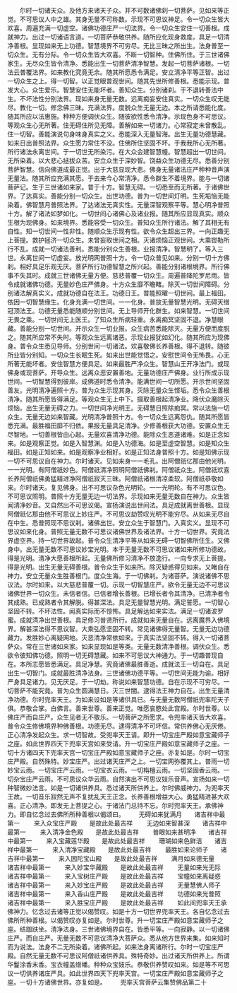 <!-- { "loadSidebar": true } -->
　　尔时一切诸天众。及他方来诸天子众。并不可数诸佛刹一切菩萨。见如来等正觉。不可思议人中之雄。其身无量不可称数。示现不可思议神足。令一切众生皆大欢喜。周遍充满一切虚空。诸佛功德庄严一切法界。令一切众生安住一切善根。成就神力。出过一切诸语言道。一切菩萨恭敬供养。随所应化现身救度。具足一切清净善根。显现如来无上功德。智慧境界不可穷尽。无比三昧之所出生。法身普至一切众生。无有分际。令一切众生皆大欢喜。不断一切智种。住佛所住。于三世诸佛家生。无尽众生皆令清净。悉能出生一切菩萨清净智慧。发起一切菩萨诸根。一切法云普覆法界。如来教化究竟无余。随其所愿悉令满足。安立清净平等正智。出过一切众生之上。得一切智。以正觉眼普观世间。随其先世所修善根。悉能示现。普发大心。众生爱乐。智慧安住无能坏者。善知众生。分别诸刹。于不退转善法中生。不坏法性分别法界。现如来身无量无数。远离痴妄安住真实。一切众生叹无能尽。教化一切。修念佛三昧。充满法界。度脱众生无量无边。本之所请悉能化度。随其所应以法惠施。种种方便调伏众生。随彼欲性悉令清净。示现色身不可思议。等观众生心无所著。住无碍住所见无障。善解如来一切诸力。心常寂定未曾散乱。住一切智。善能演说句身味身真实之义。悉能深入无量智海。出生无量功德慧藏。如来日出普照法界。众生愿力常住不没。住佛所住坚固不坏。于我我所心无所著。所行诸法永离世间。于一切世无所染污。在大众会建智慧幢。智慧超出一切世间。无所染着。以大悲心拯拔众苦。安立众生于深妙智。饶益众生功德无尽。悉善分别菩萨智慧。信向佛道成最正觉。出于大慈显现大悲。佛身无量诸法庄严种种音声演无量法。随其所应充满其愿。于去来今心常清净。悉令群生不着境界。能与一切诸菩萨记。生于三世诸如来家。普于十方。智慧无碍。一切悉至而无所著。于诸佛世界。了达真实。善能分别一切众生。出世功德。普为一切世间灯明。生死垢恼无能染着。佛智慧月普照法界。了达诸法无真实性。无量深智观察平等。慧心明净普照十方。解了诸法如梦如化。一切世间心诸佛心及诸业报。随其所应显现真实。顺众生根为现佛身。如来境界。悉能容受一切众生。普知众生所行诸法。解了其相无有自性。知一切世间一性非性。随顺众生示现有性。欲令众生超出三界。一向正趣无上菩提。救护拯济一切众生。未曾妄取世间之相。灭诸烦恼正观世间。大乘辔勒所行不乱。成就一切诸法善利。悉能分别众生善根。业报清净。智慧明了。等入三世。永离世间一切虚妄。放光明网普照十方。令一切众普见如来。分别一切十方佛刹。相好具足乐观无厌。菩萨所行功德智慧之所兴起。善能分别诸根境界。所行佛事不失其时。成就三世诸佛无量方便。慈悲普覆一切众生。周遍普降陀罗尼雨。皆令成就诸佛功德。无量妙色庄严佛身。十方众生靡不瞻睹。除灭一切世间障碍。分别诸法解真实义。成就功德自在法王。功德日王。普能照曜一切世间。最上福田。依因一切智慧缘生。化身充满一切世间。一一化身。普放无量智慧光明。无碍天缯冠顶法王。功德无量悉能随顺分别世间。无上导师开化群生。如来智慧。一切世间无畏之乘。一切世间无上医王。了知众生所病轻重。永离痴冥坚固不退。净慧眼藏。善能分别一切世间。开示众生一切业报。众生病苦悉能除灭。无量方便而度脱之。随其所应常不失时。等观众生远离诸恶。示现业报犹如幻化。随其所应为现佛身。普令众生悉见导师。分别世间一切诸法。欢喜敬佛长养善根。得不退转。随彼所业皆分别知。一切众生长眠生死。如来出世能觉悟之。安慰世间令无怖畏。心无所著无能坏者。安住智慧方便具足。如来最胜严净众生。智慧山王开净法门。或现佛身或现菩萨。开导众生。远离众恶安置善地。无量功德庄严佛身。业行所成示现世间。一切智慧得到彼岸。成佛道时悉令清净。能满世间一切所愿。开示世间坚固善友。光明清净遍照十方。普为众生示现其身。灭除无量众生悭垢。悉令众生善根清净。随其所愿皆得满足。等观众生无上中下。摄取善根起清净业。降伏众魔除灭烦恼。出生无量无碍之力。一切世间净光明王。无碍慧日照除痴冥。常以法施一切众生。无量无边如来智藏。光明清净普照十方。令一切众生远离怨仇。随其所愿皆悉充满。最胜福田靡不归依。果报无量具足清净。少修善根获大功德。安置众生无尽智地。一切善根皆由心起。无量欢喜清净功德。能除众生恶道诸难。如是正念如来。如是观察正觉。如是入智慧渊。如是入功德海。如是至虚空智慧。如是知众生福田。如是正知如来。如是观察净业相好。如是正知法身普照十方。如是知佛示现一切不可思议自在神力。尔时诸天。见如来身一一毛孔。出阿僧祇亿那由他光明。一一光明。有阿僧祇妙色。阿僧祇清净照明阿僧祇佛刹。阿僧祇众生。阿僧祇欢喜长养阿僧祇佛勇猛精进净阿僧祇寂灭三昧。阿僧祇诸根清凉柔软。阿僧祇恭敬如来。尔时诸天。复见佛身。出不可思议杂色光明轮。一一光明轮。有不可思议色。不可思议照明。普照十方无量无边一切法界。示现如来无量无数自在神力。众生皆闻清净妙音。又自然出不可思议偈。宣扬演说出世间法。具足成就离世善根。显现阿僧祇亿那由他不可思议上妙庄严。不可思议劫赞叹光明不能穷尽。从如来无尽自在中生。悉普照现不思议刹。诸佛出世。安立众生于智慧门。入真实义。显现不可思议如来化身。普照无量无数不可思议诸佛世界及诸法界。十方一切世界。究竟法界虚空界。持一切世界故起。普令众生清净平等从如来无碍一切智佛所住生。又佛身中。出无量无数不可思议妙宝光明。本于无量无数不可思议诸如来所修功德故。得是光明。清净大愿善根所起。无量佛所修习清净不放逸行。一向专求无上菩提。得是光明。出生无量无碍善根。普令众生于如来所。除灭疑惑得见如来。又睹自在神力。安立无量众生胜善根门。度众生海。于一切佛刹。为诸菩萨。演说诸佛不思议法。尔时如来。以大慈悲普覆一切。示现一切智慧庄严。欲令无量无边不可思议诸佛世界一切众生。未信者信。已信者增长善根。已增长者令其清净。已清净者令其成熟。已成熟者令其解脱。得甚深法。具足无量智慧光明。满足誓愿。一切智心坚固不转。不坏法性。闻真实际而不惊怖。具足解达如来实法。满足一切诸波罗蜜。成就清净出世善根。具足修习普贤所行。成就如来无量自在。远离魔界入佛境界。解甚深法得不思议智。大乘弘愿坚固不转。常见诸佛得无量智。无量无边功德藏力。发胜妙心离疑网地。灭恶清净常依如来。于真实法坚固不转。得入一切诸菩萨众。常在三世诸如来家。如来显现如是等类。无量无数清净善根。调伏众生。悉欲令彼知佛功德。照明一切无碍慧藏。如来不可思议大神通力。于一切趣普现自在。本所志愿皆悉满足。具足净慧。究竟诸佛最胜善逝。成就法王一切自在。具足出生一切智门。成就最胜清净法身。三世诸佛功德平等。一切世间无能为谕。相好严身具足诸力。见无厌足。于一切劫。称说如来智慧功德。自在示现不可穷尽。一切菩萨不能究竟。普为众生圆满慧日。灭三世闇。逮得法王神力自在。出生无量清净功德。尔时兜率天王。为如来设如是等诸供具已。与无量无数阿僧祇兜率陀天子俱。恭敬合掌。白佛言。善来世尊。善来正觉。唯愿哀愍处此宫殿。尔时世尊。以佛庄严而自庄严。众生见者无不敬乐。一切菩萨之所愿求。令兜率诸天皆大欢喜。普令众生修佛境界种佛善根。功德无尽。逮得清净不可坏信。常供养佛心无厌倦。正心清净发起众生。求一切智故。受兜率天王请。即升一切宝庄严殿如意宝藏师子之座。如此世界四天下兜率天宫如来受请。升一切宝庄严殿如意宝藏师子之座。一切十方诸四天下兜率天宫一切宝庄严殿如意宝藏师子之座。亦复如是。尔时一切宝庄严殿。自然殊特。妙宝庄严。出过诸天庄严之上。一切宝网弥覆其上。普雨一切妙宝云雨。一切宝庄严云雨。一切宝衣云雨。一切栴檀云雨。一切坚固香云雨。一切杂宝庄严云雨。不可思议众华云雨。自然演出不可思议妓乐音声。宣扬如来一切种智微妙法言。如是一切诸供养具。悉过诸天所供养上。尔时佛威神力。为兜率天王故。一切音乐寂然无声不复扰乱天王正念。长养善根增益大心。勇猛精进甚大欢喜。正心清净。即发无上菩提之心。于诸法门总持不忘。尔时兜率天王。承佛神力。即自忆念过去佛所所种善根以偈颂曰。
　　无碍如来犹满月　　诸吉祥中最第一
　　来入众宝庄严殿　　是故此处最吉祥
　　无边如来智甚深　　诸吉祥中最第一
　　来入清净金色殿　　是故此处最吉祥
　　普眼如来甚明净　　诸吉祥中最第一
　　来入宝藏莲华殿　　是故此处最吉祥
　　珊瑚如来色鲜洁　　诸吉祥中最第一
　　来入清净宝藏殿　　是故此处最吉祥
　　最胜如来论师子　　诸吉祥中最第一
　　来入因陀宝山殿　　是故此处最吉祥
　　满月如来德无量　　诸吉祥中最第一
　　来入妙宝华藏殿　　是故此处最吉祥
　　无量如来光无际　　诸吉祥中最第一
　　来入宝树庄严殿　　是故此处最吉祥
　　宝幢如来离疑惑　　诸吉祥中最第一
　　来入妙宝庄严殿　　是故此处最吉祥
　　无量慧佛人师子　　诸吉祥中最第一
　　来入香山庄严殿　　是故此处最吉祥
　　功德如来光普照　　诸吉祥中最第一
　　来入胜宝庄严殿　　是故此处最吉祥
　　如此间兜率天王承佛神力。忆念过去诸等正觉以偈赞叹。如是十方一切世界兜率天王。各自忆念过去佛所所种善根。以偈赞叹亦复如是。尔时世尊。升一切宝庄严殿如意宝藏师子之座。结跏趺坐。清净法身。三世诸佛境界自在。皆悉平等。一向寂静。以一切诸佛庄严。而自庄严。无量无数不可思议清净大菩萨众。悉从他方世界来集。如来知时而为说法。法身不二无所染着。诸佛所起。如来法身离诸所行。尔时一切宝庄严殿。自然无量无数不可思议阿僧祇诸供养具。殊特奇妙。出过诸天所供养上。所谓华鬘涂香末香。宝衣幢盖缯幡。种种众宝妓乐。恭敬供养赞叹如来。如是等不可思议一切供养诸庄严具。如此世界四天下兜率天宫。一切宝庄严殿如意宝藏师子之座。一切十方诸佛世界。亦复如是。
　　兜率天宫菩萨云集赞佛品第二十
